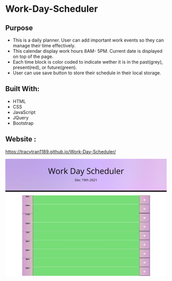 # **Work-Day-Scheduler**
## **Purpose**
+ This is a daily planner. User can add important work events so they can manage their time effectively.
+ This calendar display work hours 8AM- 5PM.
Current date is displayed on top of the page. 
+ Each time block is color coded to indicate wether it is in the past(grey), present(red), or future(green).
+ User can use save button to store their schedule in their local storage.

> 
## **Built With:**

+ HTML
+ CSS
+ JavaScript
+ JQuery
+ Bootstrap

## **Website** :
https://tracytran1189.github.io/Work-Day-Scheduler/

![alt-text](assets/Image/website.jpg)
